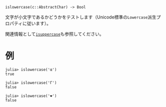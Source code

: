```
islowercase(c::AbstractChar) -> Bool
```

文字が小文字であるかどうかをテストします（Unicode標準の`Lowercase`派生プロパティに従います）。

関連情報として[`isuppercase`](@ref)も参照してください。

# 例

```jldoctest
julia> islowercase('α')
true

julia> islowercase('Γ')
false

julia> islowercase('❤')
false
```
